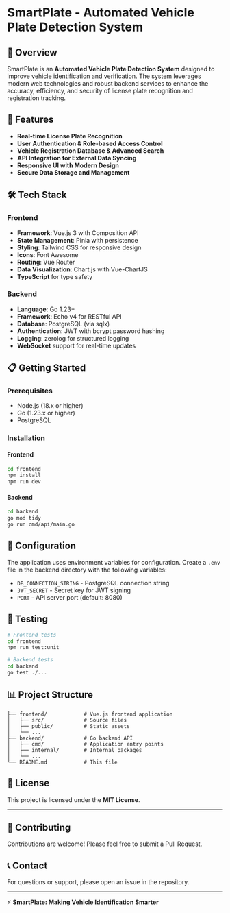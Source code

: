# SmartPlate - Automated Vehicle Plate Detection System

## 📌 Overview
SmartPlate is an **Automated Vehicle Plate Detection System** designed to improve vehicle identification and verification. The system leverages modern web technologies and robust backend services to enhance the accuracy, efficiency, and security of license plate recognition and registration tracking.

## 🚀 Features
- **Real-time License Plate Recognition**
- **User Authentication & Role-based Access Control**
- **Vehicle Registration Database & Advanced Search**
- **API Integration for External Data Syncing**
- **Responsive UI with Modern Design**
- **Secure Data Storage and Management**

## 🛠 Tech Stack

### Frontend
- **Framework**: Vue.js 3 with Composition API
- **State Management**: Pinia with persistence
- **Styling**: Tailwind CSS for responsive design
- **Icons**: Font Awesome
- **Routing**: Vue Router
- **Data Visualization**: Chart.js with Vue-ChartJS
- **TypeScript** for type safety

### Backend
- **Language**: Go 1.23+
- **Framework**: Echo v4 for RESTful API
- **Database**: PostgreSQL (via sqlx)
- **Authentication**: JWT with bcrypt password hashing
- **Logging**: zerolog for structured logging
- **WebSocket** support for real-time updates

## 📋 Getting Started

### Prerequisites
- Node.js (18.x or higher)
- Go (1.23.x or higher)
- PostgreSQL

### Installation

#### Frontend
```bash
cd frontend
npm install
npm run dev
```

#### Backend
```bash
cd backend
go mod tidy
go run cmd/api/main.go
```

## 🔧 Configuration
The application uses environment variables for configuration. Create a `.env` file in the backend directory with the following variables:
- `DB_CONNECTION_STRING` - PostgreSQL connection string
- `JWT_SECRET` - Secret key for JWT signing
- `PORT` - API server port (default: 8080)

## 🧪 Testing
```bash
# Frontend tests
cd frontend
npm run test:unit

# Backend tests
cd backend
go test ./...
```

## 📊 Project Structure
```
├── frontend/            # Vue.js frontend application
│   ├── src/             # Source files
│   ├── public/          # Static assets
│   └── ...
├── backend/             # Go backend API
│   ├── cmd/             # Application entry points
│   ├── internal/        # Internal packages
│   └── ...
└── README.md            # This file
```

## 📜 License
This project is licensed under the **MIT License**.

---

## 🤝 Contributing
Contributions are welcome! Please feel free to submit a Pull Request.

## 📞 Contact
For questions or support, please open an issue in the repository.

---
⚡ **SmartPlate: Making Vehicle Identification Smarter**

